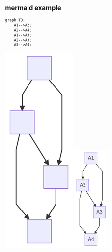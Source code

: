 ## mermaid example
```mermaid
graph TD;
	A1-->A2;
	A2-->A4;
	A1-->A3;
	A2-->A3;
	A3-->A4;
```

![dfs1](mermaid-diagram-20210322112723.svg)
![dfs1](mermaid-diagram-20210322112752.png)
